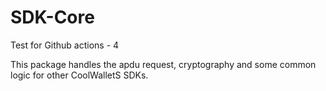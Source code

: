 # SDK-Core

Test for Github actions - 4

This package handles the apdu request, cryptography and some common logic for other CoolWalletS SDKs.
